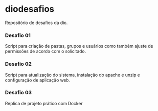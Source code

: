# diodesafios
Repositório de desafios da dio.

### Desafio 01
Script para criação de pastas, grupos e usuários como também ajuste de permissões de acordo com o solicitado.

### Desafio 02
Script para atualização do sistema, instalação do apache e unzip e configuração de aplicação web.


### Desafio 03
Replica de projeto prático com Docker